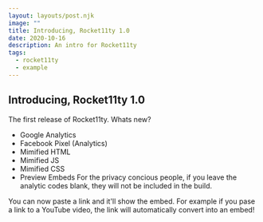 ```yaml
---
layout: layouts/post.njk
image: ""
title: Introducing, Rocket11ty 1.0
date: 2020-10-16
description: An intro for Rocket11ty
tags:
  - rocket11ty
  - example
---
```

## Introducing, Rocket11ty 1.0

The first release of Rocket11ty. Whats new?

- Google Analytics
- Facebook Pixel (Analytics)
- Mimified HTML
- Mimified JS
- Mimified CSS
- Preview Embeds
For the privacy concious people, if you leave the analytic codes blank, they will not be included in the build.

You can now paste a link and it'll show the embed. For example if you pase a link to a YouTube video, the link will automatically convert into an embed!
